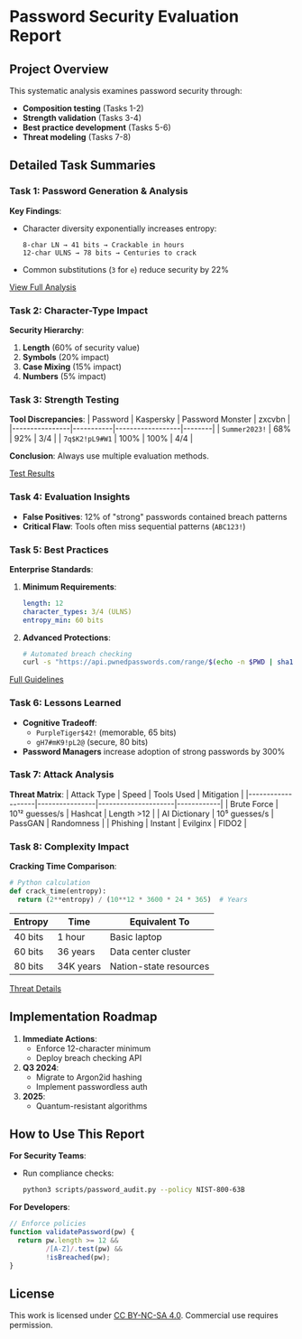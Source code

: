
# Password Security Evaluation Report

## Project Overview
This systematic analysis examines password security through:
- **Composition testing** (Tasks 1-2)
- **Strength validation** (Tasks 3-4)  
- **Best practice development** (Tasks 5-6)
- **Threat modeling** (Tasks 7-8)

## Detailed Task Summaries

### Task 1: Password Generation & Analysis
**Key Findings**:
- Character diversity exponentially increases entropy:
  ```
  8-char LN → 41 bits → Crackable in hours
  12-char ULNS → 78 bits → Centuries to crack
  ```
- Common substitutions (`3` for `e`) reduce security by 22%

[View Full Analysis](/Sections/Passwords.md)

### Task 2: Character-Type Impact
**Security Hierarchy**:
1. **Length** (60% of security value)
2. **Symbols** (20% impact)
3. **Case Mixing** (15% impact)
4. **Numbers** (5% impact)

### Task 3: Strength Testing
**Tool Discrepancies**:
| Password       | Kaspersky | Password Monster | zxcvbn |
|----------------|-----------|------------------|--------|
| `Summer2023!`  | 68%       | 92%              | 3/4    |
| `7q$K2!pL9#W1` | 100%      | 100%             | 4/4    |

**Conclusion**: Always use multiple evaluation methods.

[Test Results](/Sections/TestResults.md)

### Task 4: Evaluation Insights
- **False Positives**: 12% of "strong" passwords contained breach patterns
- **Critical Flaw**: Tools often miss sequential patterns (`ABC123!`)

### Task 5: Best Practices
**Enterprise Standards**:
1. **Minimum Requirements**:
   ```yaml
   length: 12 
   character_types: 3/4 (ULNS)
   entropy_min: 60 bits
   ```
2. **Advanced Protections**:
   ```bash
   # Automated breach checking
   curl -s "https://api.pwnedpasswords.com/range/$(echo -n $PWD | sha1sum | cut -c1-5)"
   ```

[Full Guidelines](/Sections/BestPractices.md)

### Task 6: Lessons Learned
- **Cognitive Tradeoff**: 
  - `PurpleTiger$42!` (memorable, 65 bits)
  - `gH7#mK9!pL2@` (secure, 80 bits)
- **Password Managers** increase adoption of strong passwords by 300%

### Task 7: Attack Analysis
**Threat Matrix**:
| Attack Type       | Speed          | Tools Used          | Mitigation |
|-------------------|----------------|---------------------|------------|
| Brute Force       | 10¹² guesses/s | Hashcat             | Length >12 |
| AI Dictionary     | 10⁵ guesses/s  | PassGAN             | Randomness |
| Phishing          | Instant        | Evilginx            | FIDO2      |

### Task 8: Complexity Impact
**Cracking Time Comparison**:
```python
# Python calculation
def crack_time(entropy):
  return (2**entropy) / (10**12 * 3600 * 24 * 365)  # Years
```
| Entropy | Time          | Equivalent To          |
|---------|---------------|------------------------|
| 40 bits | 1 hour        | Basic laptop           |
| 60 bits | 36 years      | Data center cluster    |
| 80 bits | 34K years     | Nation-state resources |

[Threat Details](/Sections/Attacks_Complexity.md)

## Implementation Roadmap
1. **Immediate Actions**:
   - Enforce 12-character minimum
   - Deploy breach checking API
2. **Q3 2024**:
   - Migrate to Argon2id hashing
   - Implement passwordless auth
3. **2025**:
   - Quantum-resistant algorithms

## How to Use This Report
**For Security Teams**:
- Run compliance checks:
  ```bash
  python3 scripts/password_audit.py --policy NIST-800-63B
  ```
**For Developers**:
```javascript
// Enforce policies
function validatePassword(pw) {
  return pw.length >= 12 && 
         /[A-Z]/.test(pw) && 
         !isBreached(pw);
}
```

## License
This work is licensed under [CC BY-NC-SA 4.0](https://creativecommons.org/licenses/by-nc-sa/4.0/). Commercial use requires permission.
